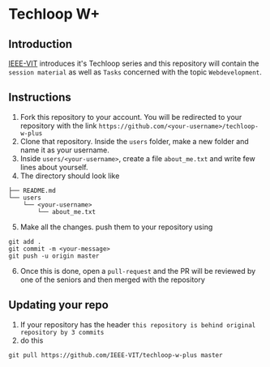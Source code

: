 # Techloop W+

## Introduction

[IEEE-VIT](http://ieeevit.com) introduces it's Techloop series and this repository will contain the `session material` as well as `Tasks` concerned with the topic `Webdevelopment`. 

## Instructions

1. Fork this repository to your account. You will be redirected to your repository with the link `https://github.com/<your-username>/techloop-w-plus`
2. Clone that repository. Inside the `users` folder, make a new folder and name it as your username. 
3. Inside `users/<your-username>`, create a file `about_me.txt` and write few lines about yourself.
4. The directory should look like 
```
├── README.md
└── users
    └── <your-username>
        └── about_me.txt

```
5. Make all the changes. push them to your repository using 
```
git add .
git commit -m <your-message>
git push -u origin master
```
6. Once this is done, open a `pull-request` and the PR will be reviewed by one of the seniors and then merged with the repository

## Updating your repo

1. If your repository has the header `this repository is behind original repository by 3 commits`
2. do this
```
git pull https://github.com/IEEE-VIT/techloop-w-plus master
```

